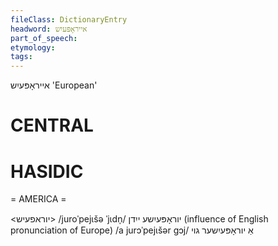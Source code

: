 ```yaml
---
fileClass: DictionaryEntry
headword: אייראָפּעיִש
part_of_speech: 
etymology: 
tags: 
---
```

אייראָפּעיִש
'European'

CENTRAL
========

HASIDIC
=======
= AMERICA = 

<יוראפעיש>
/juroˈpejɩšə ˈjɩdn̩/ יוראָפּעיִשע ייִדן (influence of English pronunciation of Europe)
/a jurɔˈpejɩšər gɔj/ אַ יוראָפּעיִשער גוי